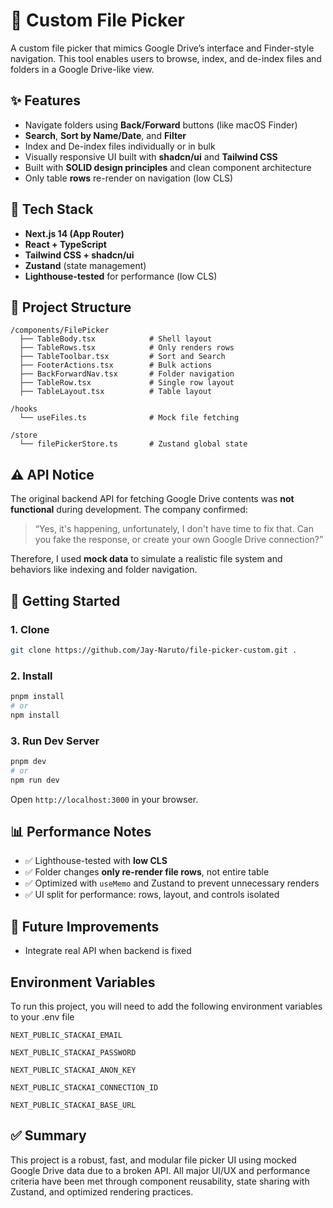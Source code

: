# 📂 Custom File Picker

A custom file picker that mimics Google Drive’s interface and Finder-style navigation. This tool enables users to browse, index, and de-index files and folders in a Google Drive-like view.



## ✨ Features

- Navigate folders using **Back/Forward** buttons (like macOS Finder)
- **Search**, **Sort by Name/Date**, and **Filter**
- Index and De-index files individually or in bulk
- Visually responsive UI built with **shadcn/ui** and **Tailwind CSS**
- Built with **SOLID design principles** and clean component architecture
- Only table **rows** re-render on navigation (low CLS)



## 🧱 Tech Stack

- **Next.js 14 (App Router)**
- **React + TypeScript**
- **Tailwind CSS + shadcn/ui**
- **Zustand** (state management)
- **Lighthouse-tested** for performance (low CLS)



## 🧩 Project Structure

```
/components/FilePicker
  ├── TableBody.tsx            # Shell layout
  ├── TableRows.tsx            # Only renders rows
  ├── TableToolbar.tsx         # Sort and Search
  ├── FooterActions.tsx        # Bulk actions
  ├── BackForwardNav.tsx       # Folder navigation
  ├── TableRow.tsx             # Single row layout
  ├── TableLayout.tsx          # Table layout

/hooks
  └── useFiles.ts              # Mock file fetching

/store
  └── filePickerStore.ts       # Zustand global state
```



## ⚠️ API Notice

The original backend API for fetching Google Drive contents was **not functional** during development. The company confirmed:

> “Yes, it's happening, unfortunately, I don't have time to fix that. Can you fake the response, or create your own Google Drive connection?”

Therefore, I used **mock data** to simulate a realistic file system and behaviors like indexing and folder navigation.



## 🚀 Getting Started

### 1. Clone

```bash
git clone https://github.com/Jay-Naruto/file-picker-custom.git .
```

### 2. Install

```bash
pnpm install
# or
npm install
```

### 3. Run Dev Server

```bash
pnpm dev
# or
npm run dev
```

Open `http://localhost:3000` in your browser.



## 📊 Performance Notes

- ✅ Lighthouse-tested with **low CLS**
- ✅ Folder changes **only re-render file rows**, not entire table
- ✅ Optimized with `useMemo` and Zustand to prevent unnecessary renders
- ✅ UI split for performance: rows, layout, and controls isolated



## 🧭 Future Improvements

- Integrate real API when backend is fixed




## Environment Variables

To run this project, you will need to add the following environment variables to your .env file

`NEXT_PUBLIC_STACKAI_EMAIL`

`NEXT_PUBLIC_STACKAI_PASSWORD`

`NEXT_PUBLIC_STACKAI_ANON_KEY`

`NEXT_PUBLIC_STACKAI_CONNECTION_ID`

`NEXT_PUBLIC_STACKAI_BASE_URL`





## ✅ Summary

This project is a robust, fast, and modular file picker UI using mocked Google Drive data due to a broken API. All major UI/UX and performance criteria have been met through component reusability, state sharing with Zustand, and optimized rendering practices.
